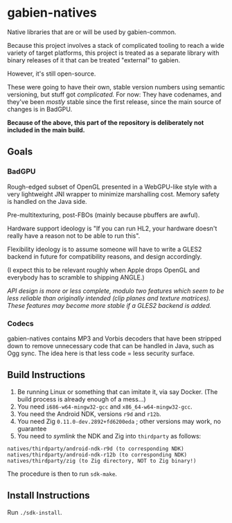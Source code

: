 # gabien-natives

Native libraries that are or will be used by gabien-common.

Because this project involves a stack of complicated tooling to reach a wide variety of target platforms, this project is treated as a separate library with binary releases of it that can be treated "external" to gabien.

However, it's still open-source.

These were going to have their own, stable version numbers using semantic versioning, but stuff got _complicated._ For now: They have codenames, and they've been _mostly_ stable since the first release, since the main source of changes is in BadGPU.

**Because of the above, this part of the repository is deliberately not included in the main build.**

## Goals

### BadGPU

Rough-edged subset of OpenGL presented in a WebGPU-like style with a very lightweight JNI wrapper to minimize marshalling cost. Memory safety is handled on the Java side.

Pre-multitexturing, post-FBOs (mainly because pbuffers are awful).

Hardware support ideology is "If you can run HL2, your hardware doesn't really have a reason not to be able to run this".

Flexibility ideology is to assume someone will have to write a GLES2 backend in future for compatibility reasons, and design accordingly.

(I expect this to be relevant roughly when Apple drops OpenGL and everybody has to scramble to shipping ANGLE.)

_API design is more or less complete, modulo two features which seem to be less reliable than originally intended (clip planes and texture matrices). These features may become more stable if a GLES2 backend is added._

### Codecs

gabien-natives contains MP3 and Vorbis decoders that have been stripped down to remove unnecessary code that can be handled in Java, such as Ogg sync. The idea here is that less code = less security surface.

## Build Instructions

1. Be running Linux or something that can imitate it, via say Docker. (The build process is already enough of a mess...)
2. You need `i686-w64-mingw32-gcc` and `x86_64-w64-mingw32-gcc`.
3. You need the Android NDK, versions `r9d` and `r12b`.
4. You need Zig `0.11.0-dev.2892+fd6200eda` ; other versions may work, no guarantee
5. You need to *symlink* the NDK and Zig into `thirdparty` as follows:

```
natives/thirdparty/android-ndk-r9d (to corresponding NDK)
natives/thirdparty/android-ndk-r12b (to corresponding NDK)
natives/thirdparty/zig (to Zig directory, NOT to Zig binary!)
```

The procedure is then to run `sdk-make`.

## Install Instructions

Run `./sdk-install`.

